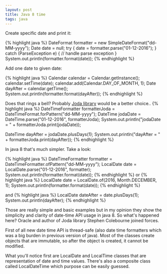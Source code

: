```yaml
---
layout: post
title: Java 8 time
tags: java
---
```


Create specific date and print it:

{% highlight java %}
DateFormat formatter = new SimpleDateFormat("dd-MM-yyyy");
Date date = null;
try {
   date = formatter.parse("01-12-2016");
} catch (ParseException e) {
   // handle parse exception
}
System.out.println(formatter.format(date));
{% endhighlight %}

Add one date to given date:

{% highlight java %}
Calendar calendar = Calendar.getInstance();
calendar.setTime(date);
calendar.add(Calendar.DAY_OF_MONTH, 1);
Date dayAfter = calendar.getTime();
System.out.println(formatter.format(dayAfter));
{% endhighlight %}


Does that rings a bell? Probably <a href="http://www.joda.org/joda-time/" target="_blank">Joda library</a> would be a better choice..
{% highlight java %}
DateTimeFormatter formatterJoda = DateTimeFormat.forPattern("dd-MM-yyyy");
DateTime jodaDate = DateTime.parse("01-12-2016", formatterJoda);
System.out.println("jodaDate = " + formatterJoda.print(jodaDate));

DateTime dayAfter = jodaDate.plusDays(1);
System.out.println("dayAfter = " + formatterJoda.print(dayAfter));
{% endhighlight %}

In java 8 that's much simpler. Take a look:

{% highlight java %}
DateTimeFormatter formatter = DateTimeFormatter.ofPattern("dd-MM-yyyy");
LocalDate date = LocalDate.parse("01-12-2016", formatter);
System.out.println(formatter.format(date));
{% endhighlight %}
or
{% highlight java %}
LocalDate date = LocalDate.of(2016, Month.DECEMBER, 1);
System.out.println(formatter.format(date));
{% endhighlight %}

and
{% highlight java %}
LocalDate dateAfter = date.plusDays(1);
System.out.println(dayAfter);
{% endhighlight %}

Those are really simple and basic examples but in my opinion they show the simplicity and clarity of date-time  API usage in java 8. 
So what's happened here? Oracle and author of Joda library Stephen Colebourne joined forces.
  
First of all new date time API is thread-safe (also date time formatters which was a big burden in previous version of java). Most of the classes create objects that are immutable, so after the object is created, it cannot be modified.

What you'll notice first are LocalDate and LocalTime classes that are representation of date and time values. There's also a composite class called LocalDateTime which purpose can be easily guessed.